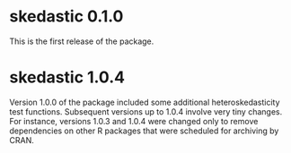 # skedastic 0.1.0

This is the first release of the package.

# skedastic 1.0.4

Version 1.0.0 of the package included some additional heteroskedasticity test functions. Subsequent versions up to 1.0.4 involve very tiny changes. For instance, versions 1.0.3 and 1.0.4 were changed only to remove dependencies on other R packages that were scheduled for archiving by CRAN.
